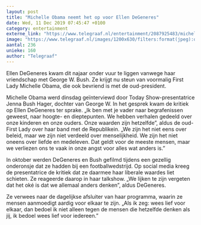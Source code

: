 ```yaml
---
layout: post
title: "Michelle Obama neemt het op voor Ellen DeGeneres"
date: Wed, 11 Dec 2019 07:45:47 +0100
category: entertainment
externe_link: "https://www.telegraaf.nl/entertainment/2087925483/michelle-obama-neemt-het-op-voor-ellen-de-generes"
image: "https://www.telegraaf.nl/images/1200x630/filters:format(jpeg):quality(80)/cdn-kiosk-api.telegraaf.nl/dd0cc3aa-1be1-11ea-ab0d-02d1dbdc35d1.jpg"
aantal: 236
unieke: 160
author: "Telegraaf"
---
```


<p class="intro">Ellen DeGeneres kwam dit najaar onder vuur te liggen vanwege haar vriendschap met George W. Bush. Ze krijgt nu steun van voormalig First Lady Michelle Obama, die ook bevriend is met de oud-president.</p> <p>Michelle Obama werd dinsdag geïnterviewd door Today Show-presentatrice Jenna Bush Hager, dochter van George W. In het gesprek kwam de kritiek op Ellen DeGeneres ter sprake. „Ik ben met je vader naar begrafenissen geweest, naar hoogte- en dieptepunten. We hebben verhalen gedeeld over onze kinderen en onze ouders. Onze waarden zijn hetzelfde”, aldus de oud-First Lady over haar band met de Republikein. „We zijn het niet eens over beleid, maar we zijn niet verdeeld over menselijkheid. We zijn het niet oneens over liefde en medeleven. Dat geldt voor de meeste mensen, maar we verliezen ons te vaak in onze angst voor alles wat anders is.”</p><p>In oktober werden DeGeneres en Bush gefilmd tijdens een gezellig onderonsje dat ze hadden bij een footballwedstrijd. Op social media kreeg de presentatrice de kritiek dat ze daarmee haar liberale waardes liet schieten. Ze reageerde daarop in haar talkshow. „We lijken te zijn vergeten dat het oké is dat we allemaal anders denken”, aldus DeGeneres.</p><p>Ze verwees naar de dagelijkse afsluiter van haar programma, waarin ze mensen aanmoedigt aardig voor elkaar te zijn. „Als ik zeg: wees lief voor elkaar, dan bedoel ik niet alleen tegen de mensen die hetzelfde denken als jij, ik bedoel wees lief voor iedereen.”</p>
